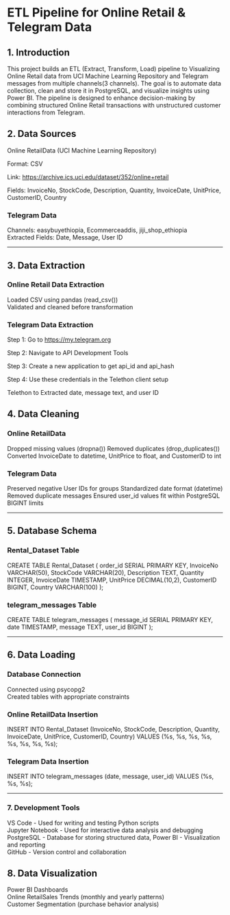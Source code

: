 # ETL Pipeline for Online Retail & Telegram Data

## 1. Introduction

This project builds an ETL (Extract, Transform, Load) pipeline to Visualizing Online Retail data from UCI Machine Learning Repository and Telegram messages from multiple channels(3 channels). The goal is to automate data collection, clean and store it in PostgreSQL, and visualize insights using Power BI. The pipeline is designed to enhance decision-making by combining structured Online Retail transactions with unstructured customer interactions from Telegram.

## 2. Data Sources

Online RetailData (UCI Machine Learning Repository) <br>

Format: CSV <br>

Link: https://archive.ics.uci.edu/dataset/352/online+retail <br>

Fields: InvoiceNo, StockCode, Description, Quantity, InvoiceDate, UnitPrice, CustomerID, Country

### Telegram Data

Channels: easybuyethiopia, Ecommerceaddis, jiji_shop_ethiopia <br>
Extracted Fields: Date, Message, User ID <br>

---

## 3. Data Extraction

### Online Retail Data Extraction

Loaded CSV using pandas (read_csv()) <br>
Validated and cleaned before transformation

### Telegram Data Extraction

Step 1: Go to https://my.telegram.org <br>

Step 2: Navigate to API Development Tools <br>

Step 3: Create a new application to get api_id and api_hash <br>

Step 4: Use these credentials in the Telethon client setup <br>

Telethon to Extracted date, message text, and user ID

## 4. Data Cleaning

### Online RetailData

Dropped missing values (dropna())
Removed duplicates (drop_duplicates())
Converted InvoiceDate to datetime, UnitPrice to float, and CustomerID to int

### Telegram Data

Preserved negative User IDs for groups
Standardized date format (datetime)
Removed duplicate messages
Ensured user_id values fit within PostgreSQL BIGINT limits

---

## 5. Database Schema

### Rental_Dataset Table

CREATE TABLE Rental_Dataset (
order_id SERIAL PRIMARY KEY,
InvoiceNo VARCHAR(50),
StockCode VARCHAR(20),
Description TEXT,
Quantity INTEGER,
InvoiceDate TIMESTAMP,
UnitPrice DECIMAL(10,2),
CustomerID BIGINT,
Country VARCHAR(100)
);

### telegram_messages Table

CREATE TABLE telegram_messages (
message_id SERIAL PRIMARY KEY,
date TIMESTAMP,
message TEXT,
user_id BIGINT
);

---

## 6. Data Loading

### Database Connection

Connected using psycopg2 <br>
Created tables with appropriate constraints

### Online RetailData Insertion

INSERT INTO Rental_Dataset (InvoiceNo, StockCode, Description, Quantity, InvoiceDate, UnitPrice, CustomerID, Country)
VALUES (%s, %s, %s, %s, %s, %s, %s, %s);

### Telegram Data Insertion

INSERT INTO telegram_messages (date, message, user_id)
VALUES (%s, %s, %s);

---

### 7. Development Tools

VS Code - Used for writing and testing Python scripts <br>
Jupyter Notebook - Used for interactive data analysis and debugging <br>
PostgreSQL - Database for storing structured data, Power BI - Visualization and reporting <br>
GitHub - Version control and collaboration

## 8. Data Visualization

Power BI Dashboards <br>
Online RetailSales Trends (monthly and yearly patterns) <br>
Customer Segmentation (purchase behavior analysis)
